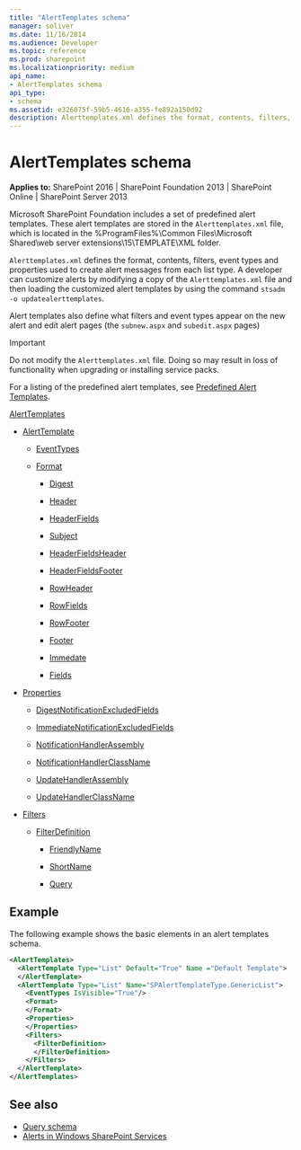 ```yaml
---
title: "AlertTemplates schema"
manager: soliver
ms.date: 11/16/2014
ms.audience: Developer
ms.topic: reference
ms.prod: sharepoint
ms.localizationpriority: medium
api_name:
- AlertTemplates schema
api_type:
- schema
ms.assetid: e326075f-59b5-4616-a355-fe892a150d92
description: Alerttemplates.xml defines the format, contents, filters, event types and properties used to create alert messages from each list type.
---
```


# AlertTemplates schema

**Applies to:** SharePoint 2016 | SharePoint Foundation 2013 | SharePoint Online | SharePoint Server 2013
  
Microsoft SharePoint Foundation includes a set of predefined alert templates. These alert templates are stored in the  `Alerttemplates.xml` file, which is located in the %ProgramFiles%\Common Files\Microsoft Shared\web server extensions\15\TEMPLATE\XML folder. 

`Alerttemplates.xml` defines the format, contents, filters, event types and properties used to create alert messages from each list type. A developer can customize alerts by modifying a copy of the `Alerttemplates.xml` file and then loading the customized alert templates by using the command `stsadm -o updatealerttemplates`.
  
Alert templates also define what filters and event types appear on the new alert and edit alert pages (the `subnew.aspx` and `subedit.aspx` pages) 
  
> [!IMPORTANT]
> Do not modify the `Alerttemplates.xml` file. Doing so may result in loss of functionality when upgrading or installing service packs. 
  
For a listing of the predefined alert templates, see [Predefined Alert Templates](https://msdn.microsoft.com/library/6a5296b2-c158-40e4-897f-bbf008b6bbaf%28Office.15%29.aspx).
  
[AlertTemplates](alerttemplates-element-alerttemplates.md)
  
- [AlertTemplate](alerttemplate-element-alerttemplates.md)
  
  - [EventTypes](eventtypes-element-alerttemplates.md)
  
  - [Format](format-element-alerttemplates.md)
  
    - [Digest](digest-element-alerttemplates.md)
  
    - [Header](header-element-alerttemplates.md)
    
    - [HeaderFields](headerfields-element-alerttemplates.md)
    
    - [Subject](subject-element-alerttemplates.md)
    
    - [HeaderFieldsHeader](headerfieldsheader-element-alerttempaltes.md)
    
    - [HeaderFieldsFooter](headerfieldsfooter-element-alerttempaltes.md)
    
    - [RowHeader](rowheader-element-alerttemplates.md)
    
    - [RowFields](rowfields-element-alerttemplates.md)
    
    - [RowFooter](rowfooter-element-alerttemplates.md)
    
    - [Footer](footer-element-alerttemplates.md)
    
    - [Immedate](immediate-element-alerttemplates.md)
    
    - [Fields](fields-element-alerttemplates.md)
  
- [Properties](properties-element-alerttemplates.md)
  
  - [DigestNotificationExcludedFields](digestnotificationexcludedfields-element-alerttemplates.md)
    
  - [ImmediateNotificationExcludedFields](immediatenotificationexcludedfields-element-alerttemplates.md)
    
  - [NotificationHandlerAssembly](notificationhandlerassembly-element-alert-templates.md)
    
  - [NotificationHandlerClassName](notificationhandlerclassname-element-alerttemplates.md)
    
  - [UpdateHandlerAssembly](updatehandlerassembly-element-alerttemplates.md)
    
  - [UpdateHandlerClassName](updatehandlerclassname-element-alerttemplates.md)
  
- [Filters](filters-element-alerttemplates.md)
  
  - [FilterDefinition](filterdefinition-element-alerttemplates.md)
    
    - [FriendlyName](friendlyname-element-alerttemplates.md)
      
    - [ShortName](shortname-element-alerttemplates.md)
      
    - [Query](query-element-alerttemplates.md)
  
## Example

The following example shows the basic elements in an alert templates schema.
  
```XML
<AlertTemplates>
  <AlertTemplate Type="List" Default="True" Name ="Default Template">
  </AlertTemplate>
  <AlertTemplate Type="List" Name="SPAlertTemplateType.GenericList">
    <EventTypes IsVisible="True"/>
    <Format>
    </Format>
    <Properties>
    </Properties>
    <Filters>
      <FilterDefinition>
      </FilterDefinition>
    </Filters>
  </AlertTemplate>
</AlertTemplates>

```

## See also

- [Query schema](query-schema.md)
- [Alerts in Windows SharePoint Services](https://msdn.microsoft.com/library/cb9586d9-84e1-43c9-93c9-8a7496f2f41d%28Office.15%29.aspx)

